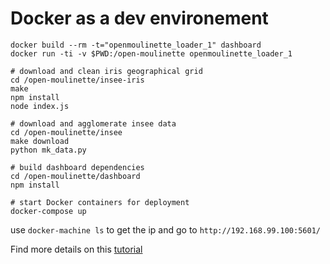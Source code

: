 # Docker as a dev environement


```
docker build --rm -t="openmoulinette_loader_1" dashboard
docker run -ti -v $PWD:/open-moulinette openmoulinette_loader_1
```

```
# download and clean iris geographical grid
cd /open-moulinette/insee-iris
make
npm install
node index.js

# download and agglomerate insee data
cd /open-moulinette/insee
make download
python mk_data.py

# build dashboard dependencies
cd /open-moulinette/dashboard
npm install
```

```
# start Docker containers for deployment
docker-compose up
```

use `docker-machine ls`  to get the ip and go to `http://192.168.99.100:5601/`


Find more details on this [tutorial](https://medium.com/code-feelings/construire-un-dashboard-open-data-avec-docker-elasticsearch-et-kibana-11984e5a15fb)


